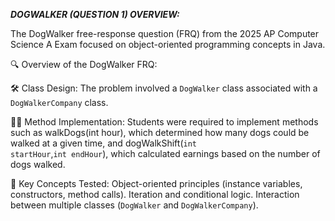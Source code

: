 ***DOGWALKER (QUESTION 1) OVERVIEW:***

The DogWalker free-response question (FRQ) from the 2025 AP Computer Science A Exam focused on object-oriented programming concepts in Java.

🔍 Overview of the DogWalker FRQ:

🛠 Class Design: The problem involved a <code>DogWalker</code> class associated with a <code>DogWalkerCompany</code> class.

🚶‍♂️ Method Implementation: Students were required to implement methods such as walkDogs(int hour), which determined how many dogs could be walked at a given time, and dogWalkShift(<code>int startHour</code>,<code>int endHour</code>), which calculated earnings based on the number of dogs walked.

📌 Key Concepts Tested:
Object-oriented principles (instance variables, constructors, method calls).
Iteration and conditional logic.
Interaction between multiple classes (<code>DogWalker</code> and <code>DogWalkerCompany</code>).

